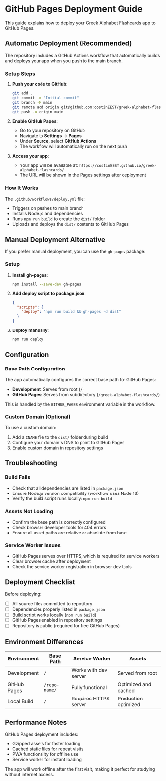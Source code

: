 # GitHub Pages Deployment Guide

This guide explains how to deploy your Greek Alphabet Flashcards app to GitHub Pages.

## Automatic Deployment (Recommended)

The repository includes a GitHub Actions workflow that automatically builds and deploys your app when you push to the main branch.

### Setup Steps

1. **Push your code to GitHub**:
   ```bash
   git add .
   git commit -m "Initial commit"
   git branch -M main
   git remote add origin git@github.com:costinEEST/greek-alphabet-flashcards.git
   git push -u origin main
   ```

2. **Enable GitHub Pages**:
   - Go to your repository on GitHub
   - Navigate to **Settings** → **Pages**
   - Under **Source**, select **GitHub Actions**
   - The workflow will automatically run on the next push

3. **Access your app**:
   - Your app will be available at: `https://costinEEST.github.io/greek-alphabet-flashcards/`
   - The URL will be shown in the Pages settings after deployment

### How It Works

The `.github/workflows/deploy.yml` file:
- Triggers on pushes to main branch
- Installs Node.js and dependencies
- Runs `npm run build` to create the `dist/` folder
- Uploads and deploys the `dist/` contents to GitHub Pages

## Manual Deployment Alternative

If you prefer manual deployment, you can use the `gh-pages` package:

### Setup

1. **Install gh-pages**:
   ```bash
   npm install --save-dev gh-pages
   ```

2. **Add deploy script to package.json**:
   ```json
   {
     "scripts": {
       "deploy": "npm run build && gh-pages -d dist"
     }
   }
   ```

3. **Deploy manually**:
   ```bash
   npm run deploy
   ```

## Configuration

### Base Path Configuration

The app automatically configures the correct base path for GitHub Pages:

- **Development**: Serves from root (`/`)
- **GitHub Pages**: Serves from subdirectory (`/greek-alphabet-flashcards/`)

This is handled by the `GITHUB_PAGES` environment variable in the workflow.

### Custom Domain (Optional)

To use a custom domain:

1. Add a `CNAME` file to the `dist/` folder during build
2. Configure your domain's DNS to point to GitHub Pages
3. Enable custom domain in repository settings

## Troubleshooting

### Build Fails
- Check that all dependencies are listed in `package.json`
- Ensure Node.js version compatibility (workflow uses Node 18)
- Verify the build script runs locally: `npm run build`

### Assets Not Loading
- Confirm the base path is correctly configured
- Check browser developer tools for 404 errors
- Ensure all asset paths are relative or absolute from base

### Service Worker Issues
- GitHub Pages serves over HTTPS, which is required for service workers
- Clear browser cache after deployment
- Check the service worker registration in browser dev tools

## Deployment Checklist

Before deploying:

- [ ] All source files committed to repository
- [ ] Dependencies properly listed in `package.json`
- [ ] Build script works locally (`npm run build`)
- [ ] GitHub Pages enabled in repository settings
- [ ] Repository is public (required for free GitHub Pages)

## Environment Differences

| Environment  | Base Path     | Service Worker        | Assets               |
| ------------ | ------------- | --------------------- | -------------------- |
| Development  | `/`           | Works with dev server | Served from root     |
| GitHub Pages | `/repo-name/` | Fully functional      | Optimized and cached |
| Local Build  | `/`           | Requires HTTPS server | Production optimized |

## Performance Notes

GitHub Pages deployment includes:
- Gzipped assets for faster loading
- Cached static files for repeat visits
- PWA functionality for offline use
- Service worker for instant loading

The app will work offline after the first visit, making it perfect for studying without internet access.
